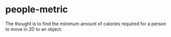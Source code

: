 # people-metric
The thought is to find the minimum amount of calories required for a person to move in 2D to an object.
